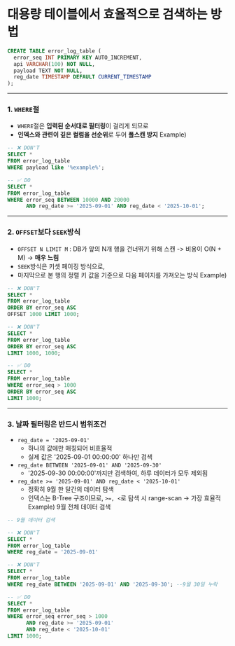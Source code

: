 # 대용량 테이블에서 효율적으로 검색하는 방법
``` sql
CREATE TABLE error_log_table (
  error_seq INT PRIMARY KEY AUTO_INCREMENT,
  api VARCHAR(100) NOT NULL,
  payload TEXT NOT NULL,
  reg_date TIMESTAMP DEFAULT CURRENT_TIMESTAMP
);
```
---
### 1. `WHERE`절 
- `WHERE`절은 **입력된 순서대로 필터링**이 걸리게 되므로
- **인덱스와 관련이 깊은 컬럼을 선순위**로 두어 **풀스캔 방지**
Example)
``` sql
-- ❌ DON'T
SELECT *
FROM error_log_table
WHERE payload like '%example%';

-- ✅ DO
SELECT *
FROM error_log_table
WHERE error_seq BETWEEN 10000 AND 20000
      AND reg_date >= '2025-09-01' AND reg_date < '2025-10-01';
```
---
### 2. `OFFSET`보다 `SEEK`방식
- `OFFSET N LIMIT M` : DB가 앞의 N개 행을 건너뛰기 위해 스캔 -> 비용이 O(N + M) -> **매우 느림**
- `SEEK`방식은 키셋 페이징 방식으로,
- 마지막으로 본 행의 정렬 키 값을 기준으로 다음 페이지를 가져오는 방식
Example)
``` sql
-- ❌ DON'T
SELECT *
FROM error_log_table
ORDER BY error_seq ASC
OFFSET 1000 LIMIT 1000;

-- ❌ DON'T
SELECT *
FROM error_log_table
ORDER BY error_seq ASC
LIMIT 1000, 1000;

-- ✅ DO
SELECT *
FROM error_log_table
WHERE error_seq > 1000
ORDER BY error_seq ASC
LIMIT 1000;
```
---
### 3. 날짜 필터링은 반드시 범위조건
- `reg_date = '2025-09-01'`
  - 하나의 값에만 매칭되어 비효율적
  - 실제 값은 '2025-09-01 00:00:00' 하나만 검색
- `reg_date BETWEEN '2025-09-01' AND '2025-09-30'`
  - '2025-09-30 00:00:00'까지만 검색하여, 하루 데이터가 모두 제외됨
- `reg_date >= '2025-09-01' AND reg_date < '2025-10-01'`
  - 정확히 9월 한 달간의 데이터 탐색
  - 인덱스는 B-Tree 구조이므로, `>=, <`로 탐색 시 range-scan -> 가장 효율적
Example) 9월 전체 데이터 검색
``` sql
-- 9월 데이터 검색

-- ❌ DON'T
SELECT *
FROM error_log_table
WHERE reg_date = '2025-09-01'

-- ❌ DON'T
SELECT *
FROM error_log_table
WHERE reg_date BETWEEN '2025-09-01' AND '2025-09-30'; --9월 30일 누락

-- ✅ DO
SELECT *
FROM error_log_table
WHERE error_seq error_seq > 1000
      AND reg_date >= '2025-09-01'
      AND reg_date < '2025-10-01'
LIMIT 1000;
```
